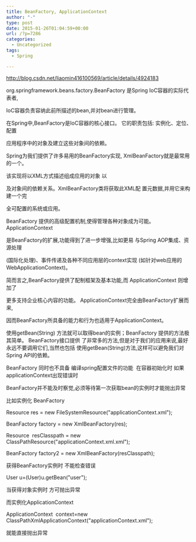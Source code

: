 ```yaml
---
title: BeanFactory, ApplicationContext
author: "-"
type: post
date: 2015-01-26T01:04:59+00:00
url: /?p=7286
categories:
  - Uncategorized
tags:
  - Spring

---
```

http://blog.csdn.net/liaomin416100569/article/details/4924183


org.springframework.beans.factory.BeanFactory 是Spring IoC容器的实际代表者,


IoC容器负责容纳此前所描述的bean,并对bean进行管理。


在Spring中,BeanFactory是IoC容器的核心接口。 它的职责包括: 实例化、定位、配置


应用程序中的对象及建立这些对象间的依赖。


Spring为我们提供了许多易用的BeanFactory实现, XmlBeanFactory就是最常用的一个。


该实现将以XML方式描述组成应用的对象 以


及对象间的依赖关系。XmlBeanFactory类将获取此XML配 置元数据,并用它来构建一个完


全可配置的系统或应用。


BeanFactory 提供的高级配置机制,使得管理各种对象成为可能。 ApplicationContext


是BeanFactory的扩展,功能得到了进一步增强,比如更易 与Spring AOP集成、资源处理


(国际化处理)、事件传递及各种不同应用层的context实现 (如针对web应用的WebApplicationContext)。


简而言之,BeanFactory提供了配制框架及基本功能,而 ApplicationContext 则增加了


更多支持企业核心内容的功能。 ApplicationContext完全由BeanFactory扩展而来,


因而BeanFactory所具备的能力和行为也适用于ApplicationContext。


使用getBean(String) 方法就可以取得bean的实例；BeanFactory 提供的方法极其简单。 BeanFactory接口提供 了非常多的方法,但是对于我们的应用来说,最好永远不要调用它们,当然也包括 使用getBean(String)方法,这样可以避免我们对 Spring API的依赖。

BeanFactory 同时也不具备 编译spring配置文件的功能  在容器初始化时 如果applicationContext出现错误时


BeanFactory并不能及时察觉,必须等待第一次获取bean的实例时才能抛出异常


比如实例化 BeanFactory


Resource res = new FileSystemResource("applicationContext.xml");
  
BeanFactory factory = new XmlBeanFactory(res);

Resource  resClasspath = new ClassPathResource("applicationContext.xml.xml");
  
BeanFactory factory2 = new XmlBeanFactory(resClasspath);
  
获得BeanFactory实例时 不能检查错误


User u=(User)u.getBean("user");

当获得对象实例时 方可抛出异常


而实例化ApplicationContext


ApplicationContext  context=new ClassPathXmlApplicationContext("applicationContext.xml");

就能直接抛出异常